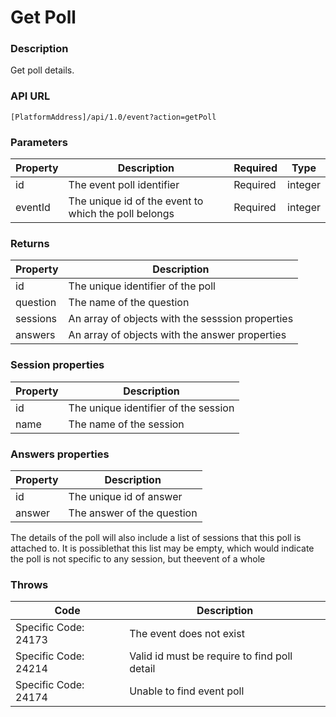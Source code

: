 # Get Poll

### Description

Get poll details.

### API URL

`[PlatformAddress]/api/1.0/event?action=getPoll`

### Parameters

| Property | Description | Required | Type |
| --- | --- | --- | --- |
| id | The event poll identifier | Required | integer |
| eventId | The unique id of the event to which the poll belongs | Required | integer |

### Returns

| Property | Description |
| --- | --- |
| id | The unique identifier of the poll |
| question | The name of the question |
| sessions | An array of objects with the sesssion properties |
| answers | An array of objects with the answer properties |

### Session properties

| Property | Description |
| --- | --- |
| id | The unique identifier of the session |
| name | The name of the session |

### Answers properties

| Property | Description |
| --- | --- |
| id | The unique id of answer |
| answer | The answer of the question |

The details of the poll will also include a list of sessions that this poll is attached to. It is possiblethat this list may be empty, which would indicate the poll is not specific to any session, but theevent of a whole

### Throws

| Code | Description |
| --- | --- |
| Specific Code: 24173 | The event does not exist |
| Specific Code: 24214 | Valid id must be require to find poll detail |
| Specific Code: 24174 | Unable to find event poll |

